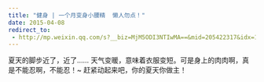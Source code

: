 ```yaml
---
title: "健身 | 一个月变身小腰精  懒人勿点！"
date: 2015-04-08
redirect_to:
 - http://mp.weixin.qq.com/s?__biz=MjM5ODI3NTIwMA==&mid=205422317&idx=1&sn=90cc531cb480f864e598cbeeafc33fd9&scene=1&key=b2574200810f04e8bf2f0a728b69d34badce7de5195484729b067a1a1a64d2e7a922e0aaec5076f2f839a5a2c41d4238&ascene=0&uin=NTI1OTI4MDU1&devicetype=iMac+MacBookPro5%2C5+OSX+OSX+10.10.2+build(14C1514)&version=11020012&pass_ticket=17gckPxhQpsXqI01BOL4B6RQZU4AQ9iqBLOWluM1ttFpYwSQds0k%2FxMjVrg2iuJ%2B
---
```


夏天的脚步近了，近了……
天气变暖，意味着衣服变短。可是身上的肉肉啊，真是不能忍啊，不能忍！~
赶紧动起来吧，你的夏天你做主！
